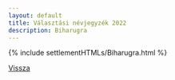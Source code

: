 ```yaml
---
layout: default
title: Választási névjegyzék 2022
description: Biharugra
---
```


{% include settlementHTMLs/Biharugra.html %}

[Vissza](./)